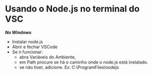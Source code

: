 # Usando o Node.js no terminal do VSC

***No Windows***
- Instalar node.js
- Abrir e fechar VSCode
- Se n funcionar:
  - abra Variáveis do Ambiente, 
  - em Path procure se há o caminho onde o node.js está instalado. 
  - se não tiver, adicione. Ex: C:\ProgramFiles\nodejs  
